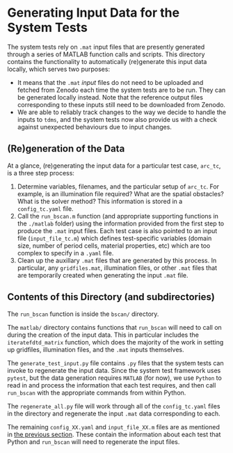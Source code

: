 # Generating Input Data for the System Tests

The system tests rely on `.mat` input files that are presently generated through a series of MATLAB function calls and scripts. This directory contains the functionality to automatically (re)generate this input data locally, which serves two purposes:
- It means that the `.mat` _input_ files do not need to be uploaded and fetched from Zenodo each time the system tests are to be run. They can be generated locally instead. Note that the reference output files corresponding to these inputs still need to be downloaded from Zenodo.
- We are able to reliably track changes to the way we decide to handle the inputs to `tdms`, and the system tests now also provide us with a check against unexpected behaviours due to input changes.

## (Re)generation of the Data

At a glance, (re)generating the input data for a particular test case, `arc_tc`, is a three step process:
1. Determine variables, filenames, and the particular setup of `arc_tc`. For example, is an illumination file required? What are the spatial obstacles? What is the solver method? This information is stored in a `config_tc.yaml` file.
1. Call the `run_bscan.m` function (and appropriate supporting functions in the `./matlab` folder) using the information provided from the first step to produce the `.mat` input files. Each test case is also pointed to an input file (`input_file_tc.m`) which defines test-specific variables (domain size, number of period cells, material properties, etc) which are too complex to specify in a `.yaml` file.
1. Clean up the auxillary `.mat` files that are generated by this process. In particular, any `gridfiles.mat`, illumination files, or other `.mat` files that are temporarily created when generating the input `.mat` file.

## Contents of this Directory (and subdirectories)

The `run_bscan` function is inside the `bscan/` directory.

The `matlab/` directory contains functions that `run_bscan` will need to call on during the creation of the input data. This in particular includes the `iteratefdtd_matrix` function, which does the majority of the work in setting up gridfiles, illumination files, and the `.mat` inputs themselves.

The `generate_test_input.py` file contains `.py` files that the system tests can invoke to regenerate the input data. Since the system test framework uses `pytest`, but the data generation requires `MATLAB` (for now), we use `Python` to read in and process the information that each test requires, and then call `run_bscan` with the appropriate commands from within Python.

The `regenerate_all.py` file will work through all of the `config_tc.yaml` files in the directory and regenerate the input `.mat` data corresponding to each.

The remaining `config_XX.yaml` and `input_file_XX.m` files are as mentioned in [the previous section](#regeneration-of-the-data). These contain the information about each test that Python and `run_bscan` will need to regenerate the input files.
